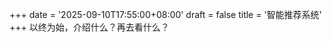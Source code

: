 +++
date = '2025-09-10T17:55:00+08:00'
draft = false
title = '智能推荐系统'
+++
以终为始，介绍什么？再去看什么？


<!--more-->




